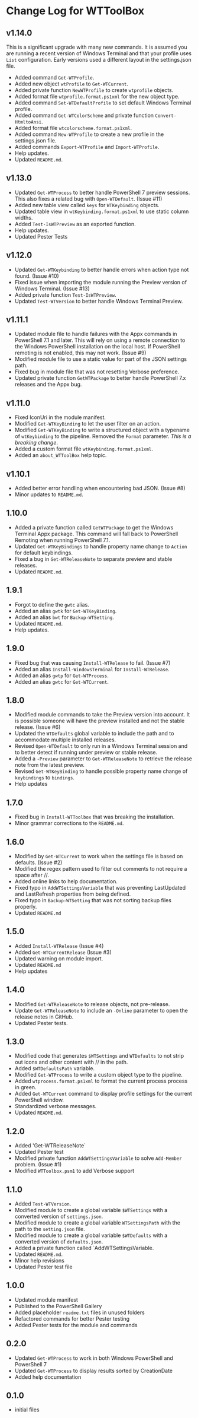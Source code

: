 # Change Log for WTToolBox

## v1.14.0

This is a significant upgrade with many new commands. It is assumed you are running a recent version of Windows Terminal and that your profile uses `List` configuration. Early versions used a different layout in the settings.json file.

+ Added command `Get-WTProfile`.
+ Added new object `wtProfile` to `Get-WTCurrent`.
+ Added private function `NewWTProfile` to create `wtprofile` objects.
+ Added format file `wtprofile.format.ps1xml` for the new object type.
+ Added command `Set-WTDefaultProfile` to set default Windows Terminal profile.
+ Added command `Get-WTColorScheme` and private function `Convert-HtmltoAnsi`.
+ Added format file `wtcolorscheme.format.ps1xml`.
+ Added command `New-WTProfile` to create a new profile in the settings.json file.
+ Added commands `Export-WTProfile` and `Import-WTProfile`.
+ Help updates.
+ Updated `README.md`.

## v1.13.0

+ Updated `Get-WTProcess` to better handle PowerShell 7 preview sessions. This also fixes a related bug with `Open-WTDefault`. (Issue #11)
+ Added new table view called `keys` for `WTKeybinding` objects.
+ Updated table view in `wtKeybinding.format.ps1xml` to use static column widths.
+ Added `Test-IsWTPreview` as an exported function.
+ Help updates.
+ Updated Pester Tests

## v1.12.0

+ Updated `Get-WTKeybinding` to better handle errors when action type not found. (Issue #10)
+ Fixed issue when importing the module running the Preview version of Windows Terminal. (Issue #13)
+ Added private function `Test-IsWTPreview`.
+ Updated `Test-WTVersion` to better handle Windows Terminal Preview.

## v1.11.1

+ Updated module file to handle failures with the Appx commands in PowerShell 7.1 and later. This will rely on using a remote connection to the Windows PowerShell installation on the local host. If PowerShell remoting is not enabled, this may not work. (Issue #9)
+ Modified module file to use a static value for part of the JSON settings path.
+ Fixed bug in module file that was not resetting Verbose preference.
+ Updated private function `GetWTPackage` to better handle PowerShell 7.x releases and the Appx bug.

## v1.11.0

+ Fixed IconUri in the module manifest.
+ Modified `Get-WTKeyBinding` to let the user filter on an action.
+ Modified `Get-WTKeyBinding` to write a structured object with a typename of `wtKeybinding` to the pipeline. Removed the `Format` parameter. _This is a breaking change_.
+ Added a custom format file `wtKeybinding.format.ps1xml`.
+ Added an `about_WTToolBox` help topic.

## v1.10.1

+ Added better error handling when encountering bad JSON. (Issue #8)
+ Minor updates to `README.md`.

## 1.10.0

+ Added a private function called `GetWTPackage` to get the Windows Terminal Appx package. This command will fall back to PowerShell Remoting when running PowerShell 7.1.
+ Updated `Get-WTKeyBindings` to handle property name change to `Action` for default keybindings.
+ Fixed a bug in `Get-WTReleaseNote` to separate preview and stable releases.
+ Updated `README.md`.

## 1.9.1

+ Forgot to define the `gwtc` alias.
+ Added an alias `gwtk` for `Get-WTKeyBinding`.
+ Added an alias `bwt` for `Backup-WTSetting`.
+ Updated `README.md`.
+ Help updates.

## 1.9.0

+ Fixed bug that was causing `Install-WTRelease` to fail. (Issue #7)
+ Added an alias `Install-WindowsTerminal` for `Install-WTRelease`.
+ Added an alias `gwtp` for `Get-WTProcess`.
+ Added an alias `gwtc` for `Get-WTCurrent`.

## 1.8.0

+ Modified module commands to take the Preview version into account. It is possible someone will have the preview installed and not the stable release. (Issue #6)
+ Updated the `WTDefaults` global variable to include the path and to accommodate multiple installed releases.
+ Revised `Open-WTDefault` to only run in a Windows Terminal session and to better detect if running under preview or stable release.
+ Added a `-Preview` parameter to `Get-WTReleaseNote` to retrieve the release note from the latest preview.
+ Revised `Get-WTKeyBinding` to handle possible property name change of `keybindings` to `bindings`.
+ Help updates

## 1.7.0

+ Fixed bug in `Install-WTToolbox` that was breaking the installation.
+ Minor grammar corrections to the `README.md`.

## 1.6.0

+ Modified by `Get-WTCurrent` to work when the settings file is based on defaults. (Issue #2)
+ Modified the regex pattern used to filter out comments to not require a space after //.
+ Added online links to help documentation.
+ Fixed typo in `AddWTSettingsVariable` that was preventing LastUpdated and LastRefresh properties from being defined.
+ Fixed typo in `Backup-WTSetting` that was not sorting backup files properly.
+ Updated `README.md`

## 1.5.0

+ Added `Install-WTRelease` (Issue #4)
+ Added `Get-WTCurrentRelease` (Issue #3)
+ Updated warning on module import.
+ Updated `README.md`
+ Help updates

## 1.4.0

+ Modified `Get-WTReleaseNote` to release objects, not pre-release.
+ Update `Get-WTReleaseNote` to include an `-Online` parameter to open the release notes in GitHub.
+ Updated Pester tests.

## 1.3.0

+ Modified code that generates `$WTSettings` and `WTDefaults` to not strip out icons and other content with // in the path.
+ Added `$WTDefaultsPath` variable.
+ Modified `Get-WTProcess` to write a custom object type to the pipeline.
+ Added `wtprocess.format.ps1xml` to format the current process process in green.
+ Added `Get-WTCurrent` command to display profile settings for the current PowerShell window.
+ Standardized verbose messages.
+ Updated `README.md`.

## 1.2.0

+ Added 'Get-WTReleaseNote`
+ Updated Pester test
+ Modified private function `AddWTSettingsVariable` to solve `Add-Member` problem. (Issue #1)
+ Modified `WTToolbox.psm1` to add Verbose support

## 1.1.0

+ Added `Test-WTVersion`.
+ Modified module to create a global variable `$WTSettings` with a converted version of `settings.json`.
+ Modified module to create a global variable `WTSettingsPath` with the path to the `setting.json` file.
+ Modified module to create a global variable `$WTDefaults` with a converted version of `defaults.json`.
+ Added a private function called `AddWTSettingsVariable.
+ Updated `README.md`.
+ Minor help revisions
+ Updated Pester test file

## 1.0.0

+ Updated module manifest
+ Published to the PowerShell Gallery
+ Added placeholder `readme.txt` files in unused folders
+ Refactored commands for better Pester testing
+ Added Pester tests for the module and commands

## 0.2.0

+ Updated `Get-WTProcess` to work in both Windows PowerShell and PowerShell 7
+ Updated `Get-WTProcess` to display results sorted by CreationDate
+ Added help documentation

## 0.1.0

+ initial files
